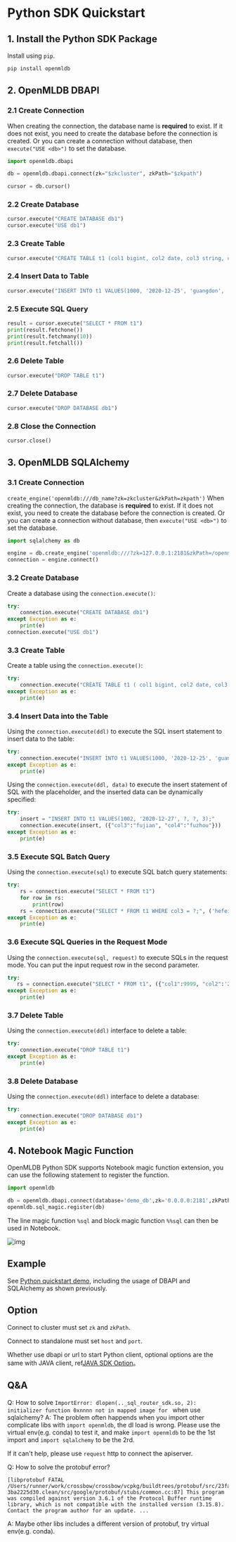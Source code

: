# Python SDK Quickstart

## 1. Install the Python SDK Package

Install using `pip`.

```bash
pip install openmldb
```

## 2. OpenMLDB DBAPI

### 2.1 Create Connection

When creating the connection, the database name is **required** to exist. If it does not exist, you need to create the database before the connection is created. Or you can create a connection without database, then `execute("USE <db>")` to set the database.

````python
import openmldb.dbapi

db = openmldb.dbapi.connect(zk="$zkcluster", zkPath="$zkpath")

cursor = db.cursor()
````

### 2.2 Create Database

````python
cursor.execute("CREATE DATABASE db1")
cursor.execute("USE db1")
````

### 2.3 Create Table

````python
cursor.execute("CREATE TABLE t1 (col1 bigint, col2 date, col3 string, col4 string, col5 int, index(key=col3, ts=col1))")
````

### 2.4 Insert Data to Table

````python
cursor.execute("INSERT INTO t1 VALUES(1000, '2020-12-25', 'guangdon', 'shenzhen', 1)")
````

### 2.5 Execute SQL Query

````python
result = cursor.execute("SELECT * FROM t1")
print(result.fetchone())
print(result.fetchmany(10))
print(result.fetchall())
````

### 2.6 Delete Table

````python
cursor.execute("DROP TABLE t1")
````

### 2.7 Delete Database

````python
cursor.execute("DROP DATABASE db1")
````

### 2.8 Close the Connection

````python
cursor.close()
````

## 3. OpenMLDB SQLAlchemy

### 3.1 Create Connection

`create_engine('openmldb:///db_name?zk=zkcluster&zkPath=zkpath')`
When creating the connection, the database is **required** to exist. If it does not exist, you need to create the database before the connection is created. Or you can create a connection without database, then `execute("USE <db>")` to set the database.

````python
import sqlalchemy as db

engine = db.create_engine('openmldb:///?zk=127.0.0.1:2181&zkPath=/openmldb')
connection = engine.connect()
````

### 3.2 Create Database

Create a database using the `connection.execute()`:

````python
try:
    connection.execute("CREATE DATABASE db1")
except Exception as e:
    print(e)
connection.execute("USE db1")
````

### 3.3 Create Table

Create a table using the `connection.execute()`:

````python
try:
    connection.execute("CREATE TABLE t1 ( col1 bigint, col2 date, col3 string, col4 string, col5 int, index(key=col3, ts=col1))")
except Exception as e:
    print(e)
````

### 3.4 Insert Data into the Table

Using the `connection.execute(ddl)` to execute the SQL insert statement to insert data to the table:

````python
try:
    connection.execute("INSERT INTO t1 VALUES(1000, '2020-12-25', 'guangdon', 'shenzhen', 1);")
except Exception as e:
    print(e)
````

Using the `connection.execute(ddl, data)` to execute the insert statement of SQL with the placeholder, and the inserted data can be dynamically specified:

````python
try:
    insert = "INSERT INTO t1 VALUES(1002, '2020-12-27', ?, ?, 3);"
    connection.execute(insert, ({"col3":"fujian", "col4":"fuzhou"}))
except Exception as e:
    print(e)
````

### 3.5 Execute SQL Batch Query

Using the `connection.execute(sql)` to execute SQL batch query statements:

````python
try:
    rs = connection.execute("SELECT * FROM t1")
    for row in rs:
        print(row)
    rs = connection.execute("SELECT * FROM t1 WHERE col3 = ?;", ('hefei'))
except Exception as e:
    print(e)
````

### 3.6 Execute SQL Queries in the Request Mode

Using the `connection.execute(sql, request)` to execute SQLs in the request mode. You can put the input request row in the second parameter.

````python
try:
   rs = connection.execute("SELECT * FROM t1", ({"col1":9999, "col2":'2020-12-27', "col3":'zhejiang', "col4":'hangzhou', " col5":100}))
except Exception as e:
    print(e)
````

### 3.7 Delete Table

Using the `connection.execute(ddl)` interface to delete a table:

````python
try:
    connection.execute("DROP TABLE t1")
except Exception as e:
    print(e)
````

### 3.8 Delete Database

Using the `connection.execute(ddl)` interface to delete a database:

````python
try:
    connection.execute("DROP DATABASE db1")
except Exception as e:
    print(e)
````

## 4. Notebook Magic Function

OpenMLDB Python SDK supports Notebook magic function extension, you can use the following statement to register the function.

````python
import openmldb

db = openmldb.dbapi.connect(database='demo_db',zk='0.0.0.0:2181',zkPath='/openmldb')
openmldb.sql_magic.register(db)
````

The line magic function `%sql` and block magic function `%%sql` can then be used in Notebook.

![img](images/openmldb_magic_function.png)

## Example

See [Python quickstart demo](https://github.com/4paradigm/OpenMLDB/tree/main/demo/python_quickstart/demo.py), including the usage of DBAPI and SQLAlchemy as shown previously.

## Option

Connect to cluster must set `zk` and `zkPath`.

Connect to standalone must set `host` and `port`.

Whether use dbapi or url to start Python client, optional options are the same with JAVA client, ref[JAVA SDK Option](./java_sdk.md#5-sdk-option)。

## Q&A
Q: How to solve `ImportError: dlopen(.._sql_router_sdk.so, 2): initializer function 0xnnnn not in mapped image for ` when use sqlalchemy?
A: The problem often happends when you import other complicate libs with `import openmldb`, the dl load is wrong. Please use the virtual env(e.g. conda) to test it, and make `import openmldb` to be the 1st import and `import sqlalchemy` to be the 2rd.

If it can't help, please use `request` http to connect the apiserver.

Q: How to solve the protobuf error?
```
[libprotobuf FATAL /Users/runner/work/crossbow/crossbow/vcpkg/buildtrees/protobuf/src/23fa7edd52-3ba2225d30.clean/src/google/protobuf/stubs/common.cc:87] This program was compiled against version 3.6.1 of the Protocol Buffer runtime library, which is not compatible with the installed version (3.15.8).  Contact the program author for an update. ...
```
A: Maybe other libs includes a different version of protobuf, try virtual env(e.g. conda).
